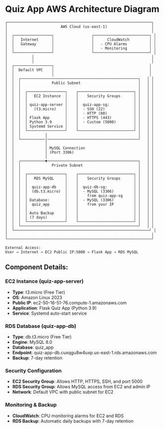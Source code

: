 # Quiz App AWS Architecture Diagram

```
┌─────────────────────────────────────────────────────────────────┐
│                        AWS Cloud (us-east-1)                    │
│                                                                 │
│  ┌─────────────────┐                 ┌─────────────────────────┐ │
│  │   Internet      │                 │      CloudWatch         │ │
│  │   Gateway       │                 │   - CPU Alarms          │ │
│  │                 │                 │   - Monitoring          │ │
│  └─────────────────┘                 └─────────────────────────┘ │
│           │                                                     │
│           │                                                     │
│  ┌─────────────────┐                                           │
│  │  Default VPC    │                                           │
│  │                 │                                           │
│  │  ┌─────────────────────────────────────────────────────┐   │ │
│  │  │              Public Subnet                          │   │ │
│  │  │                                                     │   │ │
│  │  │  ┌─────────────────┐    ┌─────────────────────────┐ │   │ │
│  │  │  │   EC2 Instance  │    │    Security Groups      │ │   │ │
│  │  │  │                 │    │                         │ │   │ │
│  │  │  │ quiz-app-server │    │  quiz-app-sg:           │ │   │ │
│  │  │  │   (t3.micro)    │    │  - SSH (22)             │ │   │ │
│  │  │  │                 │    │  - HTTP (80)            │ │   │ │
│  │  │  │ Flask App       │    │  - HTTPS (443)          │ │   │ │
│  │  │  │ Python 3.9      │    │  - Custom (5000)        │ │   │ │
│  │  │  │ Systemd Service │    │                         │ │   │ │
│  │  │  └─────────────────┘    └─────────────────────────┘ │   │ │
│  │  │           │                                         │   │ │
│  │  └───────────│─────────────────────────────────────────┘   │ │
│  │              │                                             │ │
│  │              │ MySQL Connection                            │ │
│  │              │ (Port 3306)                                 │ │
│  │              │                                             │ │
│  │  ┌───────────▼─────────────────────────────────────────┐   │ │
│  │  │              Private Subnet                         │   │ │
│  │  │                                                     │   │ │
│  │  │  ┌─────────────────┐    ┌─────────────────────────┐ │   │ │
│  │  │  │   RDS MySQL     │    │    Security Groups      │ │   │ │
│  │  │  │                 │    │                         │ │   │ │
│  │  │  │  quiz-app-db    │    │  quiz-db-sg:            │ │   │ │
│  │  │  │  (db.t3.micro)  │    │  - MySQL (3306)         │ │   │ │
│  │  │  │                 │    │    from quiz-app-sg     │ │   │ │
│  │  │  │ Database:       │    │  - MySQL (3306)         │ │   │ │
│  │  │  │  quiz_app       │    │    from your IP         │ │   │ │
│  │  │  │                 │    │                         │ │   │ │
│  │  │  │ Auto Backup     │    │                         │ │   │ │
│  │  │  │ (7 days)        │    │                         │ │   │ │
│  │  │  └─────────────────┘    └─────────────────────────┘ │   │ │
│  │  └─────────────────────────────────────────────────────┘   │ │
│  └─────────────────────────────────────────────────────────────┘ │
│                                                                 │
└─────────────────────────────────────────────────────────────────┘

External Access:
User → Internet → EC2 Public IP:5000 → Flask App → RDS MySQL
```

## Component Details:

### EC2 Instance (quiz-app-server)
- **Type**: t3.micro (Free Tier)
- **OS**: Amazon Linux 2023
- **Public IP**: ec2-50-16-51-76.compute-1.amazonaws.com
- **Application**: Flask Quiz App (Python 3.9)
- **Service**: Systemd auto-start service

### RDS Database (quiz-app-db)
- **Type**: db.t3.micro (Free Tier)
- **Engine**: MySQL 8.0
- **Database**: quiz_app
- **Endpoint**: quiz-app-db.cuxqgu8w4uxp.us-east-1.rds.amazonaws.com
- **Backup**: 7-day retention

### Security Configuration
- **EC2 Security Group**: Allows HTTP, HTTPS, SSH, and port 5000
- **RDS Security Group**: Allows MySQL access from EC2 and admin IP
- **Network**: Default VPC with public subnet for EC2

### Monitoring & Backup
- **CloudWatch**: CPU monitoring alarms for EC2 and RDS
- **RDS Backup**: Automatic daily backups with 7-day retention